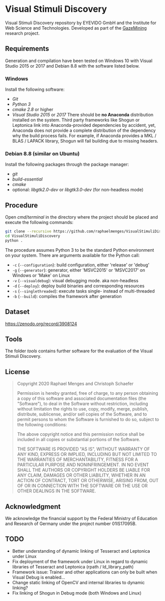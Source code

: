 # Visual Stimuli Discovery
Visual Stimuli Discovery repository by EYEVIDO GmbH and the Institute for Web Science and Technologies.
Developed as part of the [GazeMining](https://gazemining.de/index_en.html) research project.

## Requirements
Generation and compilation have been tested on Windows 10 with Visual Studio 2015 or 2017 and Debian 8.8 with the software listed below.

### Windows
Install the following software:
- *Git*
- *Python 3*
- *cmake 2.8* or higher
- *Visual Studio 2015* or *2017*
There should be **no Anaconda** distribution installed on the system.
Third party frameworks like Shogun or Leptonica link into Anaconda-provided dependencies by accident, yet, Anaconda does not provide a complete distribution of the dependency why the build process fails.
For example, if Anaconda provides a MKL / BLAS / LAPACK library, Shogun will fail building due to missing headers.

### Debian 8.8 (similar on Ubuntu)
Install the following packages through the package manager:
- *git*
- *build-essential*
- *cmake*
- optional: *libgtk2.0-dev* or *libgtk3.0-dev* (for non-headless mode)

## Procedure
Open _cmd_/_terminal_ in the directory where the project should be placed and execute the following commands:
```sh
git clone --recursive https://github.com/raphaelmenges/VisualStimuliDiscovery.git
cd VisualStimuliDiscovery
python .
```
The procedure assumes Python 3 to be the standard Python environment on your system. There are arguments available for the Python call:
* `-c` (`--configuration`): build configuration, either 'release' or 'debug'
* `-g` (`--generator`): generator, either 'MSVC2015' or 'MSVC2017' on Windows or 'Make' on Linux
* `-v` (`--visualdebug`): visual debugging mode. aka non-headless
* `-d` (`--deploy`): deploy build binaries and corresponding resources
* `-s` (`--singlethreaded`): execute tasks single- instead of multi-threaded
* `-b` (`--build`): compiles the framework after generation

## Dataset
https://zenodo.org/record/3908124

## Tools
The folder _tools_ contains further software for the evaluation of the Visual Stimuli Discovery.

## License
>Copyright 2020 Raphael Menges and Christoph Schaefer
>
>Permission is hereby granted, free of charge, to any person obtaining a copy of this software and associated documentation files (the "Software"), to deal in the Software without restriction, including without limitation the rights to use, copy, modify, merge, publish, distribute, sublicense, and/or sell copies of the Software, and to permit persons to whom the Software is furnished to do so, subject to the following conditions:
>
>The above copyright notice and this permission notice shall be included in all copies or substantial portions of the Software.
>
>THE SOFTWARE IS PROVIDED "AS IS", WITHOUT WARRANTY OF ANY KIND, EXPRESS OR IMPLIED, INCLUDING BUT NOT LIMITED TO THE WARRANTIES OF MERCHANTABILITY, FITNESS FOR A PARTICULAR PURPOSE AND NONINFRINGEMENT. IN NO EVENT SHALL THE AUTHORS OR COPYRIGHT HOLDERS BE LIABLE FOR ANY CLAIM, DAMAGES OR OTHER LIABILITY, WHETHER IN AN ACTION OF CONTRACT, TORT OR OTHERWISE, ARISING FROM, OUT OF OR IN CONNECTION WITH THE SOFTWARE OR THE USE OR OTHER DEALINGS IN THE SOFTWARE.

## Acknowledgment
We acknowledge the financial support by the Federal Ministry of Education and Research of Germany under the project number 01IS17095B.

## TODO
- Better understanding of dynamic linking of Tesseract and Leptonica under Linux
- Fix deployment of the framework under Linux in regard to dynamic libraries of Tesseract and Leptonica (rpath / ld_library_path)
- Framework issue: Trainer and other applications can only be built when Visual Debug is enabled...
- Change static linking of OpenCV and internal libraries to dynamic linking?
- Fix linking of Shogun in Debug mode (both Windows and Linux)
